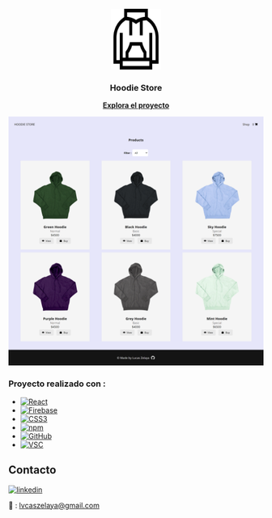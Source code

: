 <!-- PROJECT LOGO -->
<br />
<div align="center">
  <a href="https://github.com/lvcas-z/App-HoodieStore">
    <img src="src/assets/logo.png" alt="Logo Hoodie Store" width="100" height="120">
  </a>

<h3 align="center">Hoodie Store</h3>
  <p align="center">
    <a href="https://app-hoodie-store.vercel.app"><strong>Explora el proyecto</strong></a>
  </p>
</div>

![](store.png)

<!-- Tecnologias -->
### Proyecto realizado con :

* [![React][React.js]][React-url]
* [![Firebase][Firebase]][Firebase-url]
* [![CSS3][CSS]][CSS-url]
* [![npm][npm]][npm-url]
* [![GitHub][GitHub]][GitHub-url]
* [![VSC][VSC]][VSC-url]
<!-- CONTACT -->
## Contacto

[![linkedin][linkedin-shield]][linkedin-url]

📩 : lvcaszelaya@gmail.com

<!-- MARKDOWN LINKS & IMAGES -->
<!-- https://www.markdownguide.org/basic-syntax/#reference-style-links -->
[linkedin-shield]: https://img.shields.io/badge/-LinkedIn-black.svg?style=for-the-badge&logo=linkedin&colorB=555
[linkedin-url]: https://www.linkedin.com/in/lucasivanzelaya/
[GitHub]: https://img.shields.io/badge/github-%23121011.svg?style=for-the-badge&logo=github&logoColor=white
[GitHub-url]: https://github.com/
[Firebase]:https://img.shields.io/badge/Firebase-039BE5?style=for-the-badge&logo=Firebase&logoColor=white
[Firebase-url]: https://firebase.google.com/docs
[React.js]: https://img.shields.io/badge/React-20232A?style=for-the-badge&logo=react&logoColor=61DAFB
[React-url]: https://reactjs.org/
[npm]: https://img.shields.io/badge/NPM-%23000000.svg?style=for-the-badge&logo=npm&logoColor=white
[npm-url]: https://www.npmjs.com/
[VSC]: https://img.shields.io/badge/Visual_Studio_Code-0078D4?style=for-the-badge&logo=visual%20studio%20code&logoColor=white
[VSC-url]: https://code.visualstudio.com/
[CSS]: https://img.shields.io/badge/CSS3-1572B6?style=for-the-badge&logo=css3&logoColor=white
[CSS-url]: https://developer.mozilla.org/en-US/docs/Web/CSS

